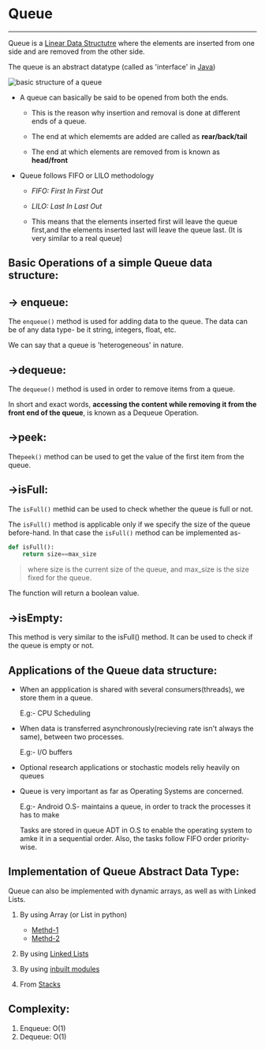 # Queue
*******

Queue is a [Linear Data Structutre](https://github.com/noviicee/DSA_noviicee/tree/branch2/Linear%20DS/Linked%20List) where the elements are inserted from one side and are removed from the other side.

The queue is an abstract datatype (called as 'interface' in [Java](#))


![basic structure of a queue](https://www.etutorialspoint.com/images/ds/doubly-ended_queue.png)


* A queue can basically be said to be opened from both the ends.
   * This is the reason why insertion and removal is done at different ends of a queue.

   * The end at which elememts are added are called as **rear/back/tail**
   * The end at which elements are removed from is known as **head/front**

* Queue follows FIFO or LILO methodology
   * *FIFO: First In First Out*
   * *LILO: Last In Last Out*
   
   * This means that the elements inserted first will leave the queue first,and the elements inserted last will leave the queue last. (It is very similar to a  real queue)

## Basic Operations of a simple Queue data structure:

-> enqueue:
-----------

The `enqueue()` method is used for adding data to the queue. The data can be of any data type- be it string, integers, float, etc.

We can say that a queue is 'heterogeneous' in nature.


->dequeue:
----------

The `dequeue()` method is used in order to remove items from a queue.

In short and exact words, **accessing the content while removing it from the front end of the queue**, is known as a Dequeue Operation.

->peek:
-------

The`peek()` method can be used to get the value of the first item from the queue.

->isFull:
---------

The `isFull()` methid can be used to check whether the queue is full or not.

The `isFull()` method is applicable only if we specify the size of the queue before-hand. In that case the `isFull()` method can be implemented as-

```Python
def isFull():
	return size==max_size
```

>where size is the current size of the queue, and max_size is the size fixed for the queue.

The function will return a boolean value.

->isEmpty:
----------

This method is very similar to the isFull() method. It can be used to check if the queue is empty or not.


## Applications of the Queue data structure:

* When an appplication is shared with several consumers(threads), we store them in a queue.

   E.g:- CPU Scheduling

* When data is transferred asynchronously(recieving rate isn't always the same), between two processes.

   E.g:- I/O buffers

* Optional research applications or stochastic models reliy heavily on queues

* Queue is very important as far as Operating Systems are concerned.

   E.g:- Android O.S- maintains a queue, in order to track the processes it has to make

   Tasks are stored in queue ADT in O.S to enable the operating system to amke it in a sequential order.
   Also, the tasks follow FIFO order priority-wise.


## Implementation of Queue Abstract Data Type:

Queue can also be implemented with dynamic arrays, as well as with Linked Lists.

1. By using Array (or List in python)
   * [Methd-1](https://github.com/noviicee/DSA_noviicee/blob/branch2/Queue/queuelist1.py)
   * [Methd-2](https://github.com/noviicee/DSA_noviicee/blob/branch2/Queue/queuelist2.py)

2. By using [Linked Lists](#)

3. By using [inbuilt modules](#)

4. From [Stacks](#)


## Complexity:

1. Enqueue: O(1)
2. Dequeue: O(1)
